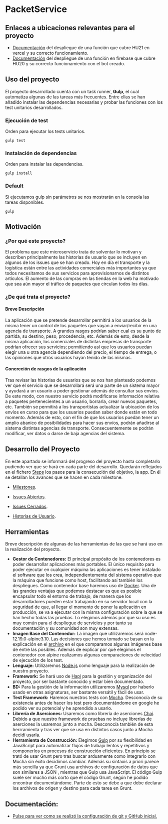 # PacketService

## Enlaces a ubicaciones relevantes para el proyecto

- [Documentación](https://github.com/XDavid1999/PacketService/blob/master/docs/vercel.md) del despliegue de una función que cubre HU21 en vercel y su correcto funcionamiento.
- [Documentación](https://github.com/XDavid1999/PacketService/blob/master/docs/firebase.md) del despliegue de una función en firebase que cubre HU20 y su correcto funcionamiento con el bot creado.

## Uso del proyecto

El proyecto desarrollado cuenta con un task runner, **Gulp**, el cual automatiza algunas de las tareas más frecuentes. Entre ellas se han añadido instalar las dependencias necesarias y probar las funciones con los test unitarios desarrollados.

### Ejecución de test
Orden para ejecutar los tests unitarios.

~~~
gulp test
~~~

### Instalación de dependencias
Orden para instalar las dependencias.

~~~
gulp install
~~~


### Default
Si ejecutamos gulp sin parámetros se nos mostrarán en la consola las tareas disponibles.
~~~
gulp
~~~

## Motivación

### ¿Por qué este proyecto?

El problema que este microservicio trata de solventar lo motivan y describen principalmente las historias de usuario que se incluyen en algunos de los issues que se han creado.
Hoy en día el transporte y la logística están entre las actividades comerciales más importantes ya que todos necesitamos de sus servicios para aprovisionarnos de distintos artículos. El aumento de las compras en las tiendas en la web ha motivado que sea aún mayor el tráfico de paquetes que circulan todos los días.

### ¿De qué trata el proyecto?

####  Breve Descripción

La aplicación que se pretende desarrollar permitirá a los usuarios de la misma tener un control de los paquetes que vayan a enviar/recibir en una agencia de transporte. A grandes rasgos podrían saber cual es su punto de partida, su destino, peso, procedencia, etc. 
Además de esto, desde la misma aplicación, los comerciales de distintas empresas de transporte podrían ofrecer sus servicios; permitiendo así que los usuarios puedan elegir una u otra agencia dependiendo del precio, el tiempo de entrega, o las opiniones que otros usuarios hayan tenido de las mismas.

#### Concreción de rasgos de la aplicación

Tras revisar las historias de usuarios que se nos han planteado podemos ver que el servicio que se desarrollará será una parte de un sistema mayor y ayudará a un usuario a poder gestionar además de consultar sus envíos. De este modo, con nuestro servicio podrá modificarse información relativa a paquetes pertenecientes a un usuario, borrarla, crear nuevos paquetes, etc. También se permitirá a los transportistas actualizar la ubicación de los envíos en curso para que los usuarios puedan saber donde están en todo momento.
Además de esto, con el fin de que los usuarios puedan tener un amplio abanico de posibilidades para hacer sus envíos, podrán añadirse al sistema distintas agencias de transporte. Consecuentemente se podrán modificar, ver datos o darse de baja agencias del sistema.

## Desarrollo del Proyecto

En este apartado se informará del progreso del proyecto hasta completarlo pudiendo ver que se hará en cada parte del desarrollo. Quedarán reflejados en el fichero [Steps](https://github.com/XDavid1999/PacketService/blob/master/docs/Steps.md) los pasos para la consecución del objetivo, la app. En él se detallan los avances que se hacen en cada milestone.

- [Milestones](https://github.com/XDavid1999/PacketService/milestones).

- [Issues Abiertos](https://github.com/XDavid1999/PacketService/issues?q=is%3Aopen+is%3Aissue).

- [Issues Cerrados](https://github.com/XDavid1999/PacketService/issues?q=is%3Aissue+is%3Aclosed).

- [Historias de Usuario](https://github.com/XDavid1999/PacketService/issues?q=is%3Aissue+label%3Auser-stories).


## Herramientas

Breve descripción de algunas de las herramientas de las que se hará uso en la realización del proyecto.

- **Gestor de Contenedores:** El principal propósito de los contenedores es poder desarrollar aplicaciones más portables. El único requisito para poder ejecutar en cualquier máquina las aplicaciones es tener instalado el software que los crea, independientemente del sistema operativo que la máquina que funcione como host, facilitando así también los despliegues. Como contenedor base haremos uso de [Docker](https://www.docker.com/). Una de las grandes ventajas que podemos destacar es que es posible encapsular todo el entorno de trabajo, de manera que los desarrolladores pueden estar trabajando en su servidor local con la seguridad de que, al llegar el momento de poner la aplicación en producción, se va a ejecutar con la misma configuración sobre la que se han hecho todas las pruebas. Lo elegimos además por que su uso es muy común para el despliegue de servicios y por tanto su documentación y su comunidad son muy extensas.
- **Imagen Base del Contenedor:** La imagen que utilizaremos será node-12.19.0-alpine3.10. Las decisiones que hemos tomado se basan en la explicación en el [archivo](https://github.com/XDavid1999/PacketService/blob/master/docs/comparacion-imagenes.md) en el que comparamos algunas imágenes base de entre las posibles. Además de explicar por qué elegimos el contenedor con alpine realizamos algunas comparaciones de velocidad de ejecución de los test.
-  **Lenguaje:** Utilizaremos [Node.js](https://nodejs.org/) como lenguaje para la realización de nuestro proyecto.
-  **Framework:** Se hará uso de [Hapi](https://hapi.dev/) para la gestión y organización del proyecto, por ser bastante conocido y estar bien documentado.
-  **BD:** Para la gestión de la información utilizaremos [Mysql](https://www.mysql.com/) por haberlo usado en otras asignaturas, ser bastante versátil y fácil de usar.
- **Test Framework:** Haremos nuestros tests con [Mocha](https://mochajs.org/). Desconocía de su existencia antes de hacer los test pero documentándome en google he podido ver su potencial y he aprendido a usarlo.
- **Librería de Aserciones:** Usaremos como librería de aserciones [Chai](https://mochajs.org/). Debido a que nuestro framework de pruebas no incluye librerías de aserciones la usaremos junto a mocha. Desconocía también de esta herrramienta  y tras ver que se usa en distintos casos junto a Mocha decidí usarla.
- **Herramienta de Construcción:** Elegimos [Gulp](https://gulpjs.com/) por su flexibilidad en JavaScript para automatizar flujos de trabajo lentos y repetitivos y componerlos en procesos de construcción eficientes. En principio se trató de usar Grunt pero tras buscar arduamente como integrarlo con Mocha sin éxito decidimos cambiar. Además su sintaxis a priori parece más sencilla ya que Grunt usa archivos de configuración de datos que son similares a JSON , mientras que Gulp usa JavaScript. El código Gulp suele ser mucho más corto que el código Grunt, según he podido encontrar documentándome. Parte de esto se debe a que debe declarar los archivos de origen y destino para cada tarea en Grunt.

## Documentación:

- [Pulse para ver como se realizó la configuración de git y GitHub inicial.](docs/Configuración.md)
